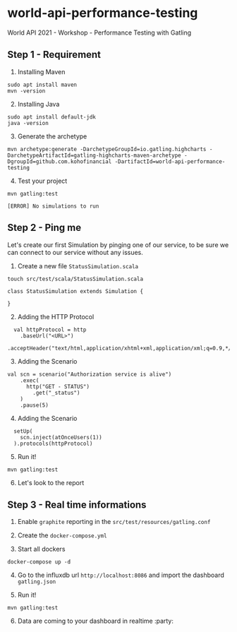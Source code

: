 # world-api-performance-testing
World API 2021 - Workshop - Performance Testing with Gatling


## Step 1 - Requirement


1. Installing Maven

```
sudo apt install maven
mvn -version
```

2. Installing Java

```
sudo apt install default-jdk
java -version
```


3. Generate the archetype

```
mvn archetype:generate -DarchetypeGroupId=io.gatling.highcharts -DarchetypeArtifactId=gatling-highcharts-maven-archetype -DgroupId=github.com.kohofinancial -DartifactId=world-api-performance-testing
```

4. Test your project

```
mvn gatling:test

[ERROR] No simulations to run
```



## Step 2 - Ping me

Let's create our first Simulation by pinging one of our service, to be sure we can connect to our service without any issues.


1. Create a new file `StatusSimulation.scala`

```
touch src/test/scala/StatusSimulation.scala

class StatusSimulation extends Simulation { 

}
```

2. Adding the HTTP Protocol 

```
  val httpProtocol = http
    .baseUrl("<URL>") 
    .acceptHeader("text/html,application/xhtml+xml,application/xml;q=0.9,*/*;q=0.8")

```

3. Adding the Scenario

```
val scn = scenario("Authorization service is alive") 
    .exec(
      http("GET - STATUS") 
        .get("_status")
    ) 
    .pause(5) 
```

4. Adding the Scenario

```
  setUp(
    scn.inject(atOnceUsers(1)) 
  ).protocols(httpProtocol) 
```

5. Run it! 

```
mvn gatling:test
```

6. Let's look to the report

## Step 3 - Real time informations

1. Enable `graphite` reporting in the `src/test/resources/gatling.conf`

2. Create the `docker-compose.yml`

3. Start all dockers

```
docker-compose up -d
```

4. Go to the influxdb url `http://localhost:8086` and import the dashboard `gatling.json`

5. Run it!

```
mvn gatling:test
```

6. Data are coming to your dashboard in realtime :party: